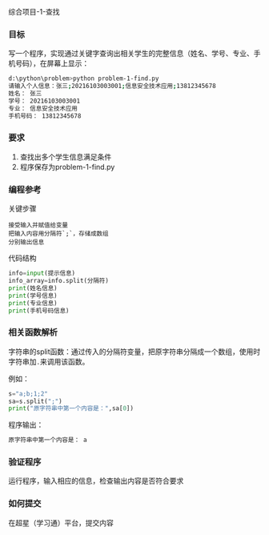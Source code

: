 综合项目-1-查找

### 目标
写一个程序，实现通过关键字查询出相关学生的完整信息（姓名、学号、专业、手机号码），在屏幕上显示：
```sh
d:\python\problem>python problem-1-find.py
请输入个人信息：张三;20216103003001;信息安全技术应用;13812345678
姓名： 张三
学号： 20216103003001
专业： 信息安全技术应用
手机号码： 13812345678
```

### 要求
1. 查找出多个学生信息满足条件
2. 程序保存为problem-1-find.py

### 编程参考
关键步骤
```
接受输入并赋值给变量
把输入内容用分隔符`;`，存储成数组
分别输出信息
```
代码结构
```python
info=input(提示信息)
info_array=info.split(分隔符)
print(姓名信息)
print(学号信息)
print(专业信息)
print(手机号码信息)
```

### 相关函数解析
字符串的split函数：通过传入的分隔符变量，把原字符串分隔成一个数组，使用时字符串加`.`来调用该函数。

例如：
```python
s="a;b;1;2"
sa=s.split(";")
print("原字符串中第一个内容是：",sa[0])
```
程序输出：
```sh
原字符串中第一个内容是： a
```

### 验证程序
运行程序，输入相应的信息，检查输出内容是否符合要求

### 如何提交
在超星（学习通）平台，提交内容
